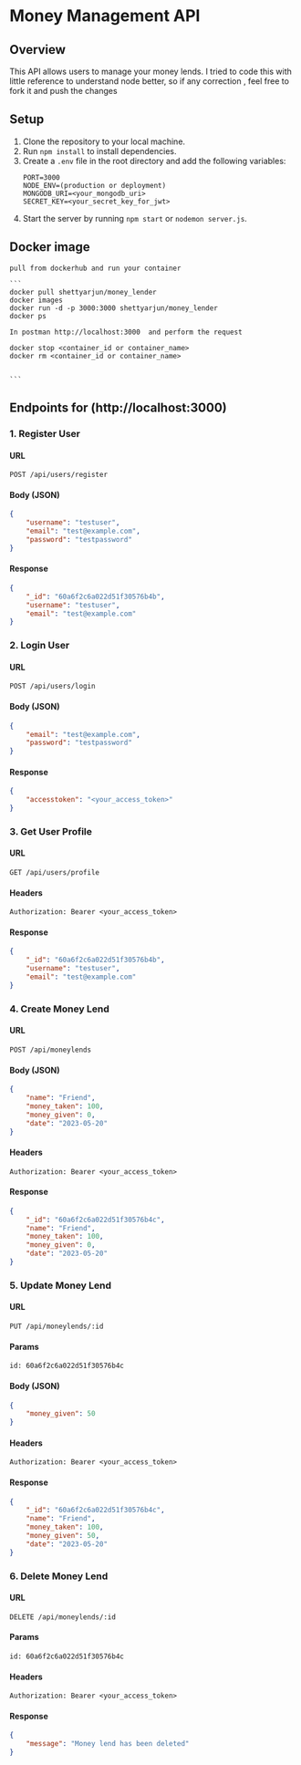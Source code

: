 # Money Management API

## Overview
This API allows users to manage your money lends.
I tried to code this with little reference to understand node better, so if any correction , feel free to fork it and push the changes

## Setup
1. Clone the repository to your local machine.
2. Run `npm install` to install dependencies.
3. Create a `.env` file in the root directory and add the following variables:
    ```
    PORT=3000
    NODE_ENV=(production or deployment) 
    MONGODB_URI=<your_mongodb_uri>
    SECRET_KEY=<your_secret_key_for_jwt>
    ```
4. Start the server by running `npm start` or `nodemon server.js`.

## Docker image
    pull from dockerhub and run your container

    ```
    docker pull shettyarjun/money_lender
    docker images
    docker run -d -p 3000:3000 shettyarjun/money_lender
    docker ps

    In postman http://localhost:3000  and perform the request

    docker stop <container_id or container_name>
    docker rm <container_id or container_name>


    ```
## Endpoints for (http://localhost:3000)

### 1. Register User

#### URL
```
POST /api/users/register
```

#### Body (JSON)
```json
{
    "username": "testuser",
    "email": "test@example.com",
    "password": "testpassword"
}
```

#### Response
```json
{
    "_id": "60a6f2c6a022d51f30576b4b",
    "username": "testuser",
    "email": "test@example.com"
}
```

### 2. Login User

#### URL
```
POST /api/users/login
```

#### Body (JSON)
```json
{
    "email": "test@example.com",
    "password": "testpassword"
}
```

#### Response
```json
{
    "accesstoken": "<your_access_token>"
}
```

### 3. Get User Profile

#### URL
```
GET /api/users/profile
```

#### Headers
```
Authorization: Bearer <your_access_token>
```

#### Response
```json
{
    "_id": "60a6f2c6a022d51f30576b4b",
    "username": "testuser",
    "email": "test@example.com"
}
```

### 4. Create Money Lend

#### URL
```
POST /api/moneylends
```

#### Body (JSON)
```json
{
    "name": "Friend",
    "money_taken": 100,
    "money_given": 0,
    "date": "2023-05-20"
}
```

#### Headers
```
Authorization: Bearer <your_access_token>
```

#### Response
```json
{
    "_id": "60a6f2c6a022d51f30576b4c",
    "name": "Friend",
    "money_taken": 100,
    "money_given": 0,
    "date": "2023-05-20"
}
```

### 5. Update Money Lend

#### URL
```
PUT /api/moneylends/:id
```

#### Params
```
id: 60a6f2c6a022d51f30576b4c
```

#### Body (JSON)
```json
{
    "money_given": 50
}
```

#### Headers
```
Authorization: Bearer <your_access_token>
```

#### Response
```json
{
    "_id": "60a6f2c6a022d51f30576b4c",
    "name": "Friend",
    "money_taken": 100,
    "money_given": 50,
    "date": "2023-05-20"
}
```

### 6. Delete Money Lend

#### URL
```
DELETE /api/moneylends/:id
```

#### Params
```
id: 60a6f2c6a022d51f30576b4c
```

#### Headers
```
Authorization: Bearer <your_access_token>
```

#### Response
```json
{
    "message": "Money lend has been deleted"
}
```

